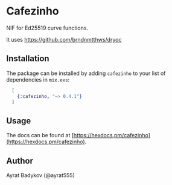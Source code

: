 # Cafezinho

NIF for Ed25519 curve functions.

It uses https://github.com/brndnmtthws/dryoc

## Installation

The package can be installed by adding `cafezinho` to your list of
dependencies in `mix.exs`:

```elixir
  [
    {:cafezinho, "~> 0.4.1"}
  ]
```

## Usage

The docs can be found at [https://hexdocs.pm/cafezinho](https://hexdocs.pm/cafezinho).

## Author

Ayrat Badykov (@ayrat555)
